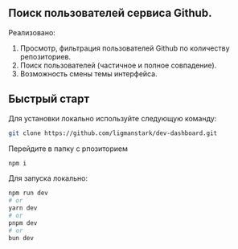 ## Поиск пользователей сервиса Github.

Реализовано:

1. Просмотр, фильтрация пользователей Github по количеству репозиториев.
2. Поиск пользователей (частичное и полное совпадение).
3. Возможность смены темы интерфейса.

## Быстрый старт

Для установки локально используйте следующую команду:

```bash
git clone https://github.com/ligmanstark/dev-dashboard.git
```
Перейдите в папку с рпозиторием
```bash
npm i
```

Для запуска локально:

```bash
npm run dev
# or
yarn dev
# or
pnpm dev
# or
bun dev
```
